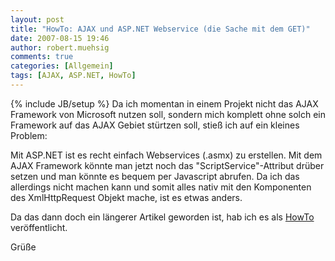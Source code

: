 ```yaml
---
layout: post
title: "HowTo: AJAX und ASP.NET Webservice (die Sache mit dem GET)"
date: 2007-08-15 19:46
author: robert.muehsig
comments: true
categories: [Allgemein]
tags: [AJAX, ASP.NET, HowTo]
---
```

{% include JB/setup %}
Da ich momentan in einem Projekt nicht das AJAX Framework von Microsoft nutzen soll, sondern mich komplett ohne solch ein Framework auf das AJAX Gebiet stürtzen soll, stieß ich auf ein kleines Problem:

Mit ASP.NET ist es recht einfach Webservices (.asmx) zu erstellen. Mit dem AJAX Framework könnte man jetzt noch das "ScriptService"-Attribut drüber setzen und man könnte es bequem per Javascript abrufen. Da ich das allerdings nicht machen kann und somit alles nativ mit den Komponenten des XmlHttpRequest Objekt mache, ist es etwas anders.

Da das dann doch ein längerer Artikel geworden ist, hab ich es als <a href="{{BASE_PATH}}/artikel/howto-ajax-und-aspnet-webservices/" title="HowTo: AJAX und ASP.NET Webservices">HowTo</a> veröffentlicht.

Grüße
